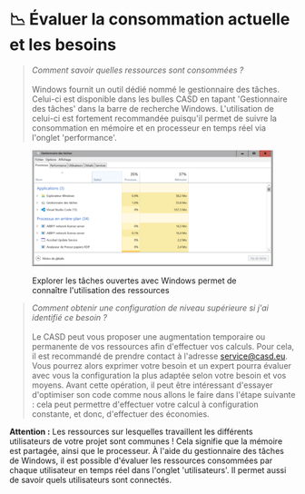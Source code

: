 # 📉 Évaluer la consommation actuelle et les besoins



> _Comment savoir quelles ressources sont consommées ?_ \
> \
> Windows fournit un outil dédié nommé le gestionnaire des tâches. Celui-ci est disponible dans les bulles CASD en tapant 'Gestionnaire des tâches' dans la barre de recherche Windows. L'utilisation de celui-ci est fortement recommandée puisqu'il permet de suivre la consommation en mémoire et en processeur en temps réel via l'onglet 'performance'.

<figure><img src="../chapters/images/taskManager.png" alt=""><figcaption><p>Explorer les tâches ouvertes avec Windows permet de connaître l'utilisation des ressources</p></figcaption></figure>

> _Comment obtenir une configuration de niveau supérieure si j'ai identifié ce besoin ?_\
> \
> Le CASD peut vous proposer une augmentation temporaire ou permanente de vos ressources afin d'effectuer vos calculs. Pour cela, il est recommandé de prendre contact à l'adresse service@casd.eu. Vous pourrez alors exprimer votre besoin et un expert pourra évaluer avec vous la configuration la plus adaptée selon votre besoin et vos moyens. Avant cette opération, il peut être intéressant d'essayer d'optimiser son code comme nous allons le faire dans l'étape suivante : cela peut permettre d'effectuer votre calcul à configuration constante, et donc, d'effectuer des économies.

**Attention :** Les ressources sur lesquelles travaillent les différents utilisateurs de votre projet sont communes ! Cela signifie que la mémoire est partagée, ainsi que le processeur. À l'aide du gestionnaire des tâches de Windows, il est possible d'évaluer les ressources consommées par chaque utilisateur en temps réel dans l'onglet 'utilisateurs'. Il permet aussi de savoir quels utilisateurs sont connectés.
